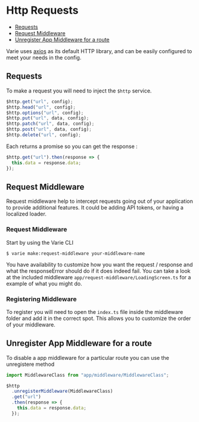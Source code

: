 # Http Requests

- [Requests](#requests)
- [Request Middleware](#request-middleware)
- [Unregister App Middleware for a route](#unregister-app-middleware-for-a-route)

Varie uses [axios](https://github.com/axios/axios) as its default HTTP library,
and can be easily configured to meet your needs in the config.

## Requests

To make a request you will need to inject the `$http` service.

```js
$http.get("url", config);
$http.head("url", config);
$http.options("url", config);
$http.put("url", data, config);
$http.patch("url", data, config);
$http.post("url", data, config);
$http.delete("url", config);
```

Each returns a promise so you can get the response :

```js
$http.get("url").then(response => {
  this.data = response.data;
});
```

## Request Middleware

Request middleware help to intercept requests going out of your application
to provide additional features. It could be adding API tokens, or having
a localized loader.

### Request Middleware

Start by using the Varie CLI

`$ varie make:request-middleware your-middleware-name`

You have availability to customize how you want the request / response and what the responseError should do if it does indeed fail.
You can take a look at the included middleware `app/request-middleware/LoadingScreen.ts` for a example of what you might do.

### Registering Middleware

To register you will need to open the `index.ts` file inside the middleware folder and add it in the correct spot.
This allows you to customize the order of your middleware.

## Unregister App Middleware for a route

To disable a app middleware for a particular route you can use the unregistere method

```js
import MiddlewareClass from "app/middleware/MiddlewareClass";

$http
  .unregisterMiddleware(MiddlewareClass)
  .get("url")
  .then(response => {
    this.data = response.data;
  });
```
